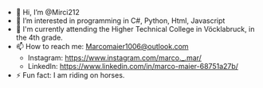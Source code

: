 - 👋 Hi, I’m @Mirci212
- 👀 I’m interested in programming in C#, Python, Html, Javascript
- 🌱 I'm currently attending the Higher Technical College in Vöcklabruck, in the 4th grade.
- 📫 How to reach me: Marcomaier1006@outlook.com
  - Instagram: https://www.instagram.com/marco._.mar/
  - LinkedIn: https://www.linkedin.com/in/marco-maier-68751a27b/
- ⚡ Fun fact: I am riding on horses.
